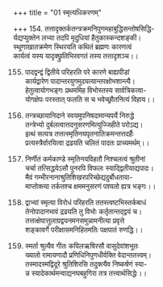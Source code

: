 +++
title = "01 स्मृत्यधिकरणम्"

+++
154. तत्तादृक्तर्कतन्त्रक्रमनिपुणमहाबुद्धिसन्तोषसिद्धि-  
र्यद्यप्युक्तेन लभ्या तदपि मृदुधियां हैतुकास्कन्दशङ्की।  
स्थूणाखातक्रमेण स्थिरयति कथितं ब्रह्मणः कारणत्वं  
कार्यत्वं यस्य यादृक्छ्रुतिभिरवगतं तस्य तत्तादृशञ्च।।

155. पादद्वन्द्वं द्वितीये परिहरति परे कारणे बाह्यपीडां  
कार्यद्वारेण पादान्तरयुगमुदयत्यान्तरक्षोभशान्त्यै।  
हेतुत्वायोगभङ्गः प्रथममिह विभोस्तस्य सार्वत्रिकत्वा-  
योगक्षेपः परस्तात् फलति स च भवेच्छ्रौतनित्यं विहाय।।

156. तन्त्रच्छायानिदाने स्वयमुपनिषदामान्यपर्ये निरुद्धे  
तन्त्रेभ्यो दुर्बलत्वात्तदनुसरणमित्युज्जिहीते परोऽद्य।  
इत्थं सत्यत्र तत्तत्स्मृतिनयपृतनातिक्रमन्तत्तदर्हैः  
प्रत्यस्त्रैर्वारयित्वा द्रढयति चलितं पादतः प्राच्यमर्थम्।।

157. निर्णीतं कर्मकाण्डे स्मृतिनयविहतौ निश्चलत्वं श्रुतीनां   
चर्चा तत्सिद्धयेऽसौ पुनरपि विफलः स्याद्द्वितीयाद्यपादः।  
मैवं गम्भीरनानाश्रुतिशिखरपरिच्छेद्यदुर्बोधताया-  
माप्तोक्त्या तर्कतश्च क्षममनुसरणं पश्यतो ह्यत्र भङ्गः।।

158. द्वाभ्यां स्मृत्या विरोधं परिहरति ततस्त्वष्टभिस्तर्कबाधं   
तेनोपादानभावं द्रढयति तु विभोः कर्तृतान्तद्द्वयं च।  
तत्तत्क्षेपात्तुलाग्रद्वयनमनसमुन्नामनीत्या प्रवृत्ते   
शङ्कावर्गे परीक्षासमनिहितमतिः पक्षपातं रुणद्धि।।

159. स्मर्ता श्रुत्यैव गीतः कपिलऋषिरसौ वासुदेवांशभूतः  
ख्यातो रामायणादौ प्रणिधिनिपुणधीर्वक्ति वेदान्ततत्त्वम्।  
तस्मादस्मद्विदूरे श्रुतिशिरसि तदुक्त्यैव निष्कर्षणं स्या-  
न्न स्यादेकार्थमन्वाद्यनघबहुगिरा तत्र तत्त्वार्थसिद्धेः।।